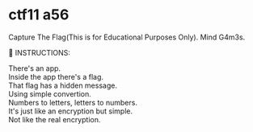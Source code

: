 
# ctf11 a56
Capture The Flag(This is for Educational Purposes Only). Mind G4m3s.

📝 INSTRUCTIONS: 

There's an app. \
Inside the app there's a flag. \
That flag has a hidden message. \
Using simple convertion. \
Numbers to letters, letters to numbers. \
It's just like an encryption but simple. \
Not like the real encryption.


